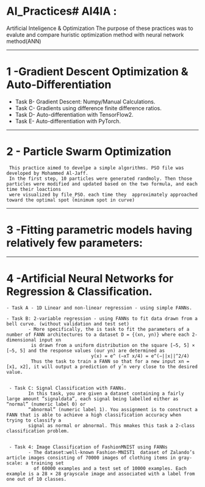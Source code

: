 # AI_Practices# AI4IA :  
Artificial  Inteligence & Optimization
The purpose of these practices was to evalute and compare huristic optimization method with neural network method(ANN)


__________________________________________________________________________________________________
# 1   -Gradient Descent Optimization &  Auto-Differentiation
- Task B-  Gradient Descent: Numpy/Manual Calculations.
- Task C-  Gradients using difference finite difference ratios.
- Task D-  Auto-differentiation with TensorFlow2.
- Task E-  Auto-differentiation with PyTorch.



__________________________________________________________________________________________________
# 2   - Particle Swarm Optimization 
     This practice aimed to develpe a simple algorithms. PSO file was developed by Mohammed Al-Jaff. 
     In the first step, 10 particles were generated randmoly. Then those particles were modified and updated based on the two formula, and each time their loactions 
     were visualized by file_PSO. each time they  approximately approached toward the optimal spot (minimum spot in curve) 

__________________________________________________________________________________________________
# 3  -Fitting parametric models having relatively few parameters:


__________________________________________________________________________________________________

# 4  -Artificial Neural Networks for Regression & Classification.
    

    - Task A - 1D Linear and non-linear regression - using simple FANNs.

    - Task B: 2-variable regression - using FANNs to fit data drawn from a bell curve. (without validation and test set)
            - More specifically, the is task to fit the parameters of a number of FANN architectures to a dataset D = {(xn, yn)} where each 2-dimensional input xn
             is drawn from a uniform distribution on the square [−5, 5] × [−5, 5] and the response values (our yn) are determined as
                                   y(x) = e^ (−xT x/4) = e^(−||x||^2/4)
             Thus the task to train a FANN so that for a new input xn = [x1, x2], it will output a prediction of yˆn very close to the desired value.
             

     - Task C: Signal Classification with FANNs. 
            In this task, you are given a dataset containing a fairly large amount ”signaldata”, each signal being labelled either as “normal” (numeric label 0) or
            “abnormal” (numeric label 1). You assignment is to construct a FANN that is able to achieve a high classification accuracy when trying to classify a 
            signal as normal or abnormal. This mmakes this task a 2-class classification problem. 
 
 
     - Task 4: Image Classification of FashionMNIST using FANNs
            - The dataset:well-known Fashion-MNIST1  dataset of Zalando’s article images consisting of 70000 images of clothing items in gray-scale: a training set
              of 60000 examples and a test set of 10000 examples. Each example is a 28 × 28 grayscale image and associated with a label from one out of 10 classes.


